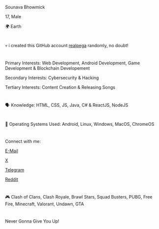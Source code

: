 Sounava Bhowmick

17, Male

🌍 Earth

#

💀 i created this GitHub account <a href="https://github.com/realpega">realpega</a> randomly, no doubt!

#

Primary Interests: Web Development, Android Development, Game Development & Blockchain Developement

Secondary Interests: Cybersecurity & Hacking

Tertiary Interests: Content Creation & Releasing Songs

#

🗣️ Knowledge: HTML, CSS, JS, Java, C# & ReactJS, NodeJS

#

🗿 Operating Systems Used: Android, Linux, Windows, MacOS, ChromeOS

#

Connect with me:

<a href="mailto:sounavabhowmickofficial@googlemail.com">E-Mail</a>

<a href="https://x.com/TrueClasher4">X</a>

<a href="https://t.me/TrueClasher4">Telegram</a>

<a href="https://www.reddit.com/user/sounava777">Reddit</a>

#

🎮 Clash of Clans, Clash Royale, Brawl Stars, Squad Busters, PUBG, Free Fire, Minecraft, Valorant, Undawn, GTA

#

Never Gonna Give You Up!
